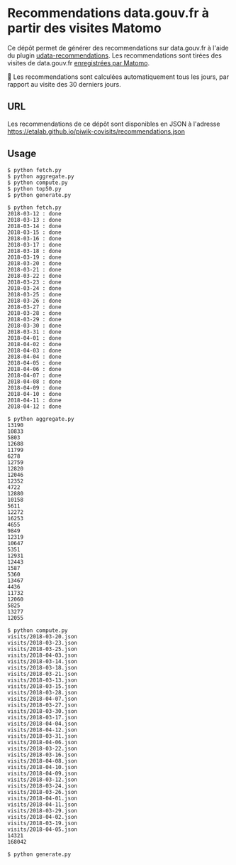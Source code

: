 # Recommendations data.gouv.fr à partir des visites Matomo

Ce dépôt permet de générer des recommendations sur data.gouv.fr à l'aide du plugin [udata-recommendations](https://github.com/opendatateam/udata-recommendations). Les recommendations sont tirées des visites de data.gouv.fr [enregistrées par Matomo](https://stats.data.gouv.fr/index.php?module=CoreHome&action=index&idSite=109).

🤖 Les recommendations sont calculées automatiquement tous les jours, par rapport au visite des 30 derniers jours.

## URL

Les recommendations de ce dépôt sont disponibles en JSON à l'adresse https://etalab.github.io/piwik-covisits/recommendations.json

## Usage

```
$ python fetch.py
$ python aggregate.py
$ python compute.py
$ python top50.py
$ python generate.py
```

```
$ python fetch.py
2018-03-12 : done
2018-03-13 : done
2018-03-14 : done
2018-03-15 : done
2018-03-16 : done
2018-03-17 : done
2018-03-18 : done
2018-03-19 : done
2018-03-20 : done
2018-03-21 : done
2018-03-22 : done
2018-03-23 : done
2018-03-24 : done
2018-03-25 : done
2018-03-26 : done
2018-03-27 : done
2018-03-28 : done
2018-03-29 : done
2018-03-30 : done
2018-03-31 : done
2018-04-01 : done
2018-04-02 : done
2018-04-03 : done
2018-04-04 : done
2018-04-05 : done
2018-04-06 : done
2018-04-07 : done
2018-04-08 : done
2018-04-09 : done
2018-04-10 : done
2018-04-11 : done
2018-04-12 : done

$ python aggregate.py
13190
10833
5803
12688
11799
6278
12759
12820
12046
12352
4722
12880
10158
5611
12272
16253
4655
9849
12319
10647
5351
12931
12443
1587
5360
13467
4436
11732
12060
5825
13277
12055

$ python compute.py
visits/2018-03-20.json
visits/2018-03-23.json
visits/2018-03-25.json
visits/2018-04-03.json
visits/2018-03-14.json
visits/2018-03-18.json
visits/2018-03-21.json
visits/2018-03-13.json
visits/2018-03-15.json
visits/2018-03-28.json
visits/2018-04-07.json
visits/2018-03-27.json
visits/2018-03-30.json
visits/2018-03-17.json
visits/2018-04-04.json
visits/2018-04-12.json
visits/2018-03-31.json
visits/2018-04-06.json
visits/2018-03-22.json
visits/2018-03-16.json
visits/2018-04-08.json
visits/2018-04-10.json
visits/2018-04-09.json
visits/2018-03-12.json
visits/2018-03-24.json
visits/2018-03-26.json
visits/2018-04-01.json
visits/2018-04-11.json
visits/2018-03-29.json
visits/2018-04-02.json
visits/2018-03-19.json
visits/2018-04-05.json
14321
168042

$ python generate.py

```

